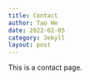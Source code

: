 ```yaml
---
title: Contact
author: Tao He
date: 2022-02-05
category: Jekyll
layout: post
---
```


This is a contact page.
